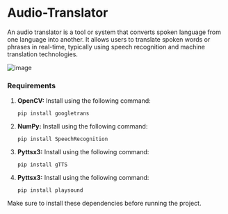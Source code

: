# Audio-Translator
An audio translator is a tool or system that converts spoken language from one language into another. It allows users to translate spoken words or phrases in real-time, typically using speech recognition and machine translation technologies.

![image](https://github.com/Kaushal03/Audio-Translator/assets/67416597/7f4b724e-378d-40b2-b33e-6ad625a1ffcc)

### Requirements
<ol>
<li><b>OpenCV:</b> Install using the following command:</li>
<pre><code>pip install googletrans</code></pre>

<li><b>NumPy:</b> Install using the following command:</li>
<pre><code>pip install SpeechRecognition</code></pre>

<li><b>Pyttsx3:</b> Install using the following command:</li>
<pre><code>pip install gTTS</code></pre>

<li><b>Pyttsx3:</b> Install using the following command:</li>
<pre><code>pip install playsound</code></pre>
</ol>

<p>Make sure to install these dependencies before running the project.</p>



